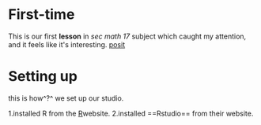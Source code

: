# First-time
This is our first **lesson** in *sec math 17* subject which caught my attention, and it feels like it's interesting.
[posit](https://posit.co)

# Setting up

this is how^?^ we set up our studio.

1.installed R from the [R](www.r-project.org)website.
2.installed ==Rstudio== from their website.
